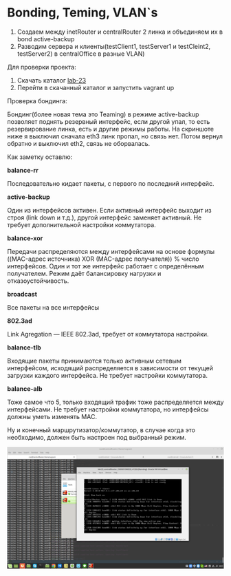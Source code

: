 # Bonding, Teming, VLAN`s
1. Создаем между inetRouter  и centralRouter 2 линка и объединяем их в bond active-backup
2. Разводим сервера и клиенты(testClient1, testServer1 и testCleint2, testServer2) в centralOffice в разные VLAN)

Для проверки проекта:
1. Скачать каталог [lab-23](../lab-23)
2. Перейти в скачанный каталог и запустить vagrant up 

Проверка бондинга:

Бондинг(более новая тема это Teaming) в режиме active-backup  позволяет поднять резервный интерфейс, если другой упал, то есть   резервирование линка, есть и другие режимы работы. На скриншоте ниже я выключил сначала eth3 линк пропал, но связь нет. Потом вернул обратно и выключил eth2, связь не оборвалась. 

Как заметку оставлю:

**balance-rr**

Последовательно кидает пакеты, с первого по последний интерфейс.

**active-backup**

Один из интерфейсов активен. Если активный интерфейс выходит из строя (link down и т.д.), другой интерфейс заменяет активный. 
Не требует дополнительной настройки коммутатора.

**balance-xor**

Передачи распределяются между интерфейсами на основе формулы ((MAC-адрес источника) XOR (MAC-адрес получателя)) % число интерфейсов. Один и тот же интерфейс работает с определённым получателем. Режим даёт балансировку нагрузки и отказоустойчивость.

**broadcast**

Все пакеты на все интерфейсы

**802.3ad**

Link Agregation — IEEE 802.3ad, требует от коммутатора настройки.

**balance-tlb**

Входящие пакеты принимаются только активным сетевым интерфейсом, исходящий распределяется в зависимости от текущей загрузки каждого интерфейса. Не требует настройки коммутатора.

**balance-alb**

Тоже самое что 5, только входящий трафик тоже распределяется между интерфейсами. Не требует настройки коммутатора, но интерфейсы должны уметь изменять MAC.

Ну и конечный маршрутизатор/коммутатор, в случае когда это необходимо, должен быть настроен под выбранный режим.

![схема](./imgs/bonding.png)
